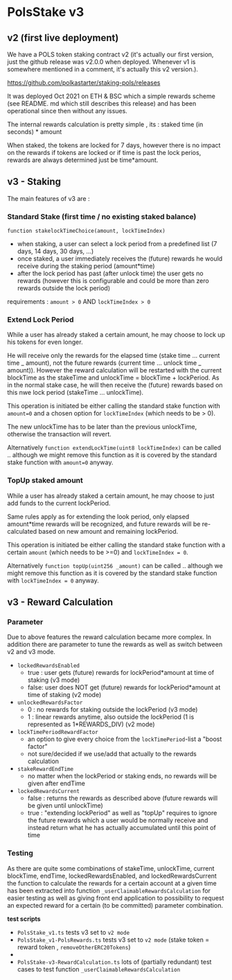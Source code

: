 # PolsStake v3

## v2 (first live deployment)

We have a POLS token staking contract v2 (it's actually our first version, just the github release was v2.0.0 when deployed. Whenever v1 is somewhere mentioned in a comment, it's actually this v2 version.).

https://github.com/polkastarter/staking-pols/releases

It was deployed Oct 2021 on ETH & BSC which a simple rewards scheme (see README. md which still describes this release) and has been operational since then without any issues.

The internal rewards calculation is pretty simple , its : staked time (in seconds) \* amount

When staked, the tokens are locked for 7 days, however there is no impact on the rewards if tokens are locked or if time is past the lock perios, rewards are always determined just be time\*amount.

## v3 - Staking

The main features of v3 are :

### Standard Stake (first time / no existing staked balance)

`function stakelockTimeChoice(amount, lockTimeIndex)`

- when staking, a user can select a lock period from a predefined list (7 days, 14 days, 30 days, ...)
- once staked, a user immediately receives the (future) rewards he would receive during the staking period (amount\*time)
- after the lock period has past (after unlock time) the user gets no rewards (however this is configurable and could be more than zero rewards outside the lock period)

requirements : `amount > 0` AND `lockTimeIndex > 0`

### Extend Lock Period

While a user has already staked a certain amount, he may choose to lock up his tokens for even longer.

He will receive only the rewards for the elapsed time (stake time ... current time _ amount), not the future rewards (current time ... unlock time _ amount)). However the reward calculation will be restarted with the current blockTime as the stakeTime and unlockTime = blockTime + lockPeriod. As in the normal stake case, he will then receive the (future) rewards based on this nwe lock period (stakeTime ... unlockTime).

This operation is initiated be either calling the standard stake function with `amount=0` and a chosen option for `lockTimeIndex` (which needs to be > 0).

The new unlockTime has to be later than the previous unlockTime, otherwise the transaction will revert.

Alternatively `function extendLockTime(uint8 lockTimeIndex)` can be called .. although we might remove this function as it is covered by the standard stake function with `amount=0` anyway.

### TopUp staked amount

While a user has already staked a certain amount, he may choose to just add funds to the current lockPeriod.

Same rules apply as for extending the look period, only elapsed amount\*time rewards will be recognized, and future rewards will be re-calculated based on new amount and remaining lockPeriod.

This operation is initiated be either calling the standard stake function with a certain `amount` (which needs to be >=0) and `lockTimeIndex = 0`.

Alternatively `function topUp(uint256 _amount)` can be called .. although we might remove this function as it is covered by the standard stake function with `lockTimeIndex = 0` anyway.

## v3 - Reward Calculation

### Parameter

Due to above features the reward calculation became more complex. In addition there are parameter to tune the rewards as well as switch between v2 and v3 mode.

- `lockedRewardsEnabled`
  - true : user gets (future) rewards for lockPeriod\*amount at time of staking (v3 mode)
  - false: user does NOT get (future) rewards for lockPeriod\*amount at time of staking (v2 mode)
- `unlockedRewardsFactor`
  - 0 : no rewards for staking outside the lockPeriod (v3 mode)
  - 1 : linear rewards anytime, also outside the lockPeriod (1 is represented as 1\*REWARDS_DIV) (v2 mode)
- `lockTimePeriodRewardFactor`
  - an option to give every choice from the `lockTimePeriod`-list a "boost factor"
  - not sure/decided if we use/add that actually to the rewards calculation
- `stakeRewardEndTime`
  - no matter when the lockPeriod or staking ends, no rewards will be given after endTime
- `lockedRewardsCurrent`
  - false : returns the rewards as described above (future rewards will be given until unlockTime)
  - true : "extending lockPeriod" as well as "topUp" requires to ignore the future rewards which a user would be normally receive and instead return what he has actually accumulated until this point of time

### Testing

As there are quite some combinations of stakeTime, unlockTime, current blockTime, endTime, lockedRewardsEnabled, and lockedRewardsCurrent the function to calculate the rewards for a certain account at a given time has been extracted into function `_userClaimableRewardsCalculation` for easier testing as well as giving front end application to possibility to request an expected reward for a certain (to be committed) parameter combination.

**test scripts**

- `PolsStake_v1.ts` tests v3 set to `v2 mode`
- `PolsStake_v1-PolsRewards.ts` tests v3 set to `v2 mode` (stake token = reward token , `removeOtherERC20Tokens`)
-
- `PolsStake-v3-RewardCalculation.ts` lots of (partially redundant) test cases to test function `_userClaimableRewardsCalculation`
